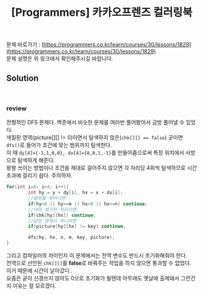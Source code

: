 ﻿---
toc: true
title:  "[Programmers] 카카오프렌즈 컬러링북"
last_modified_at:   2020-07-27
excerpt: "2017 카카오코드 예선"
categories: PS2020
image: "/images/p18.png"
sitemap :
  changefreq : weekly
  priority : 1.0
---
문제 바로가기 : [https://programmers.co.kr/learn/courses/30/lessons/1829](https://programmers.co.kr/learn/courses/30/lessons/1829)<br>
문제 설명은 위 링크에서 확인해주시길 바랍니다.<br>

## Solution
<script src="https://gist.github.com/yooniversal/03332690aef58421fba43726ae8b9cdd.js"></script>
<br>

### review
전형적인 DFS 문제다. 백준에서 비슷한 문제를 여러번 풀어봤어서 금방 풀어낼 수 있었다.<br>
색칠된 영역(picture[][] != 0)이면서 탐색하지 않은(`chk[][] == false`) 곳이면 `dfs()`로 들어가 조건에 맞는 범위까지 탐색한다.<br>
이 때 `dy[4]={-1,1,0,0}, dx[4]={0,0,1,-1}`를 만들어줌으로써 특정 위치에서 사방으로 탐색하게 해준다.<br>
왕왕 쓰이는 방법이나 조건을 제대로 걸어주지 않으면 각 자리당 4회씩 탐색하므로 시간초과에 걸리기 쉽다. 주의하자.<br>
```cpp
for(int i=0; i<4; i++){
        int hy = y + dy[i], hx = x + dx[i];
        //범위를 벗어나면
        if(hy<0 || hy>=m || hx<0 || hx>=n) continue;
        //이미 체크된 자리라면
        if(chk[hy][hx]) continue;
        //같은 영역이 아니라면
        if(picture[hy][hx] != key) continue;

        dfs(hy, hx, n, m, key, picture);
}
```
그리고 컴파일러의 차이인지 이 문제에서는 전역 변수도 반드시 초기화해줘야 한다.<br>
전역으로 선언된 `chk[][]`를 **false**로 바꿔주는 작업을 하지 않으면 통과할 수 없었다. 이거 때문에 시간이 날아갔다..<br>
요즘은 굳이 신경쓰지 않아도 0으로 초기화가 될텐데 아무래도 옛날에 출제돼서 그런건지 이유는 잘 모르겠다.<br>

<script src="https://utteranc.es/client.js"
        repo="yooniversal/blog-comments"
        issue-term="pathname"
        theme="github-light"
        crossorigin="anonymous"
        async>
</script>
